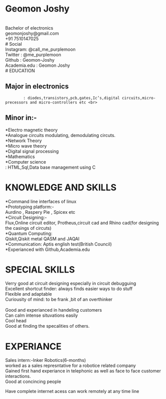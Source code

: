 # Geomon Joshy
<br>
Bachelor of electronics<br>
geomonjoshy@gmail.com<br>
+91 7510147025<br>
# Social<br>
Instagram:­ @call_me_purplemoon<br>
Twitter :­ @me_purplemoon <br>
Github :­ Geomon-Joshy <br>
Academia.edu :­ Geomon Joshy <br>
# EDUCATION

## Major in electronics
			:­ diodes,transistors,pcb,gates,Ic’s,digital circuits,micro-precessors and micro-controllers etc <br>
## Minor in:-
*Electro magnetic theory <br>
*Analogue circuits modulating, demodulating circuts.  <br>
*Network Theory <br>
*Micro wave theory <br>
*Digital signal processing <br>
*Mathematics <br>
*Computer science <br>
			:­  HTML,Sql,Data base management using C <br>

# KNOWLEDGE AND SKILLS
*Command line interfaces of linux <br>
*Prototyping platform:- <br>
		Aurdino , Raspery Pie , Spicex etc <br>
*Circuit Designing:- <br>
		Flux,Online circuit editor, Protheus,circuit cad and Rhino cad(for designing the casings of circuts) <br>
*Quantum Computing:­ <br>
		Qiskit,Qiskit metal QASM and JAQAl <br>
*Communication:­
		Aptis english test(British Council) <br>
*Experianced with Github,Academia.edu <br>

# SPECIAL SKILLS
Verry good at circuit designing especially in circuit debugguing <br>
Excellent shortcut finder:­ always finds easier ways to do stuff <br>
Flexible and adaptable <br>
Curiousity of mind:­ to be frank ,bit of an overthinker <br>  
Good and experianced in handeling customers <br>
Can calm intense situvations easily <br>
Cool head <br>
Good at finding the specalities of others. <br>
# EXPERIANCE
Sales intern:-Inker Robotics(6-months) <br>
    worked as a sales represntative for a robotice related company <br>
    Gained first hand experiance in telephonic as well as face to face customer interactions. <br>
    Good at concincing people <br>
    
Have complete internet acess can work remotely at any time line <br>
